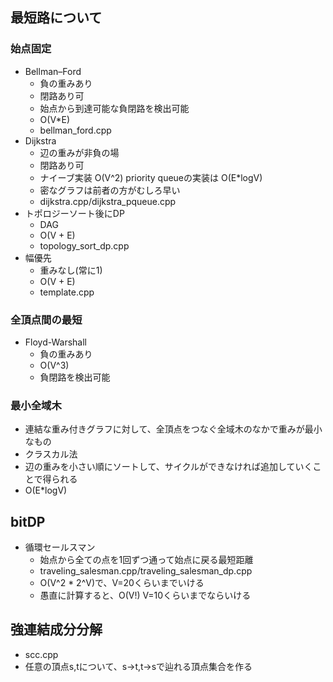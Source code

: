 ## 最短路について

### 始点固定
* Bellman–Ford
  * 負の重みあり
  * 閉路あり可
  * 始点から到達可能な負閉路を検出可能
  * O(V*E)
  * bellman_ford.cpp
* Dijkstra
  * 辺の重みが非負の場
  * 閉路あり可
  * ナイーブ実装 O(V^2) priority queueの実装は O(E*logV)
  * 密なグラフは前者の方がむしろ早い
  * dijkstra.cpp/dijkstra_pqueue.cpp
* トポロジーソート後にDP
  * DAG
  * O(V + E)
  * topology_sort_dp.cpp
* 幅優先
  * 重みなし(常に1)
  * O(V + E)
  * template.cpp

### 全頂点間の最短
* Floyd-Warshall
  * 負の重みあり
  * O(V^3)
  * 負閉路を検出可能

### 最小全域木
 * 連結な重み付きグラフに対して、全頂点をつなぐ全域木のなかで重みが最小なもの
 * クラスカル法
  * 辺の重みを小さい順にソートして、サイクルができなければ追加していくことで得られる
  * O(E*logV)

## bitDP
* 循環セールスマン
  * 始点から全ての点を1回ずつ通って始点に戻る最短距離
  * traveling_salesman.cpp/traveling_salesman_dp.cpp
  * O(V^2 * 2^V)で、V=20くらいまでいける
  * 愚直に計算すると、O(V!) V=10くらいまでならいける

## 強連結成分分解
* scc.cpp
* 任意の頂点s,tについて、s->t,t->sで辿れる頂点集合を作る